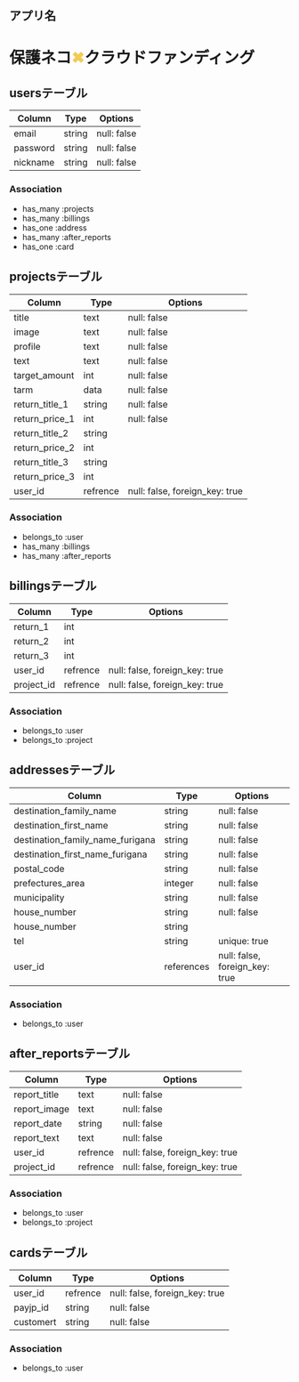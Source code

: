 ## アプリ名
 # 保護ネコ<span style="color:  rgb(242, 203, 86); ">✖︎</span>クラウドファンディング


## usersテーブル
|Column|Type|Options|
|------|----|-------|
|email|string|null: false|
|password|string|null: false|
|nickname|string|null: false|
### Association
- has_many :projects
- has_many :billings
- has_one :address
- has_many :after_reports
- has_one :card

## projectsテーブル
|Column|Type|Options|
|------|----|-------|
|title|text|null: false|
|image|text|null: false|
|profile|text|null: false|
|text|text|null: false|
|target_amount|int|null: false|
|tarm|data|null: false|
|return_title_1|string|null: false|
|return_price_1|int|null: false|
|return_title_2|string||
|return_price_2|int||
|return_title_3|string||
|return_price_3|int||
|user_id|refrence|null: false, foreign_key: true|
### Association
- belongs_to :user
- has_many :billings
- has_many :after_reports

## billingsテーブル
|Column|Type|Options|
|------|----|-------|
|return_1|int||
|return_2|int||
|return_3|int||
|user_id|refrence|null: false, foreign_key: true|
|project_id|refrence|null: false, foreign_key: true|
### Association
- belongs_to :user
- belongs_to :project

## addressesテーブル
|Column|Type|Options|
|------|----|-------|
|destination_family_name|string|null: false|
|destination_first_name|string|null: false|
|destination_family_name_furigana|string|null: false|
|destination_first_name_furigana|string|null: false|
|postal_code|string|null: false|
|prefectures_area|integer|null: false|default:""|
|municipality|string|null: false|
|house_number|string|null: false|
|house_number|string|
|tel|string|unique: true|
|user_id|references|null: false, foreign_key: true|
### Association
- belongs_to :user

## after_reportsテーブル
|Column|Type|Options|
|------|----|-------|
|report_title|text|null: false|
|report_image|text|null: false|
|report_date |string|null: false|
|report_text|text|null: false|
|user_id|refrence|null: false, foreign_key: true|
|project_id|refrence|null: false, foreign_key: true|
### Association
- belongs_to :user
- belongs_to :project

## cardsテーブル
|Column|Type|Options|
|------|----|-------|
|user_id|refrence|null: false, foreign_key: true|
|payjp_id|string |null: false|
|customert|string |null: false|
### Association
- belongs_to :user
